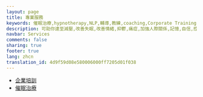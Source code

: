 ```yaml
---
layout: page
title: 專業服務
keywords: 催眠治療,hypnotherapy,NLP,輔導,教練,coaching,Corporate Training,企業培訓,team-building, stress management,團隊表現,領導才能,管理技巧,銷售策略
description: 可助你達至減壓,改善失眠,改善情緒,抑鬱,痛症,加強人際關係,記憶,自信,控制體重;協助公司提昇團隊表現，領導才能，管理技巧，銷售策略，從而加強公司的競爭能力及表現。
navbar: Services
comments: false
sharing: true
footer: true
lang: zhcn
translation_id: 4d9f59d08e580006000ff7205d01f038
---
```


* [企業培訓](/zhcn/services/corporate-training)
* [催眠治療](/zhcn/services/hypnotherapy)
